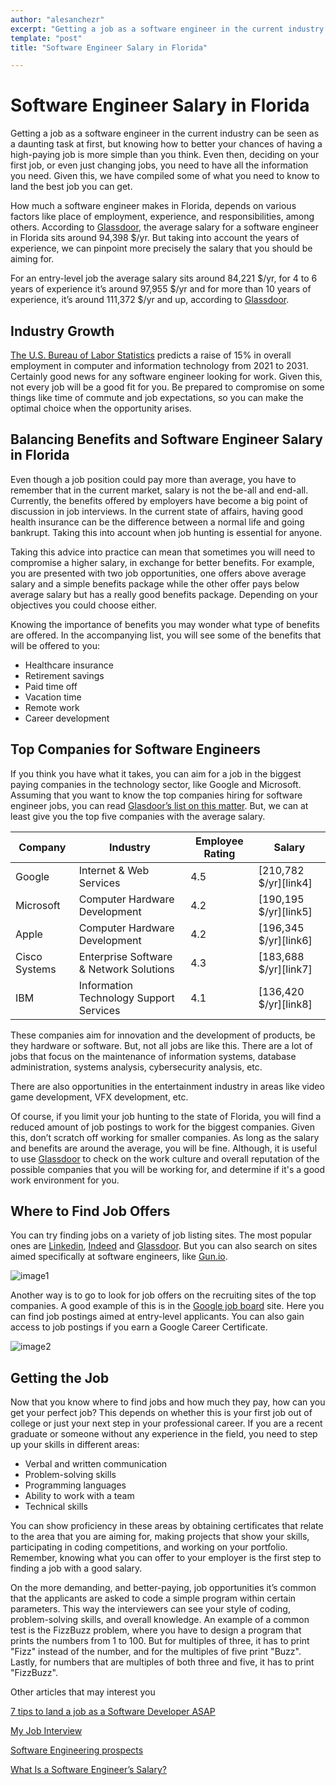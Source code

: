 ```yaml
---
author: "alesanchezr"
excerpt: "Getting a job as a software engineer in the current industry can be seen as a daunting task at first, but knowing how to better your chances of having a high-paying job is more simple than you think."
template: "post" 
title: "Software Engineer Salary in Florida"

---
```


# Software Engineer Salary in Florida

Getting a job as a software engineer in the current industry can be seen as a daunting task at first, but knowing how to better your chances of having a high-paying job is more simple than you think. Even then, deciding on your first job, or even just changing jobs, you need to have all the information you need. Given this, we have compiled some of what you need to know to land the best job you can get.

How much a software engineer makes in Florida, depends on various factors like place of employment, experience, and responsibilities, among others. According to [Glassdoor](https://www.glassdoor.com/Salaries/florida-software-engineer-salary-SRCH_IL.0,7_IS3318_KO8,25.htm), the average salary for a software engineer in Florida sits around 94,398 $/yr. But taking into account the years of experience, we can pinpoint more precisely the salary that you should be aiming for. 

For an entry-level job the average salary sits around 84,221 $/yr, for 4 to 6 years of experience it’s around 97,955 $/yr and for more than 10 years of experience, it’s around 111,372 $/yr and up, according to [Glassdoor](https://www.glassdoor.com/Salaries/florida-software-engineer-salary-SRCH_IL.0,7_IS3318_KO8,25.htm).

## Industry Growth

[The U.S. Bureau of Labor Statistics](https://www.bls.gov/ooh/computer-and-information-technology/home.htm) predicts a raise of 15% in overall employment in computer and information technology from 2021 to 2031. Certainly good news for any software engineer looking for work. Given this, not every job will be a good fit for you. Be prepared to compromise on some things like time of commute and job expectations, so you can make the optimal choice when the opportunity arises. 

## Balancing Benefits and Software Engineer Salary in Florida

Even though a job position could pay more than average, you have to remember that in the current market, salary is not the be-all and end-all. Currently, the benefits offered by employers have become a big point of discussion in job interviews. In the current state of affairs, having good health insurance can be the difference between a normal life and going bankrupt. Taking this into account when job hunting is essential for anyone. 

Taking this advice into practice can mean that sometimes you will need to compromise a higher salary, in exchange for better benefits. For example, you are presented with two job opportunities, one offers above average salary and a simple benefits package while the other offer pays below average salary but has a really good benefits package. Depending on your objectives you could choose either. 

Knowing the importance of benefits you may wonder what type of benefits are offered. In the accompanying list, you will see some of the benefits that will be offered to you:

- Healthcare insurance
- Retirement savings
- Paid time off
- Vacation time
- Remote work
- Career development

## Top Companies for Software Engineers

If you think you have what it takes, you can aim for a job in the biggest paying companies in the technology sector, like Google and Microsoft. Assuming that you want to know the top companies hiring for software engineer jobs, you can read [Glasdoor’s list on this matter](https://www.glassdoor.com/Explore/top-software-engineer-companies_IO.4,21.htm). But, we can at least give you the top five companies with the average salary.

| Company | Industry | Employee Rating | Salary |
| ------ | ------ | ------ | ------ |
| Google | Internet & Web Services | 4.5 | [210,782 $/yr][link4] |
| Microsoft | Computer Hardware Development | 4.2 | [190,195 $/yr][link5] |
| Apple | Computer Hardware Development | 4.2 | [196,345 $/yr][link6] |
| Cisco Systems | Enterprise Software & Network Solutions | 4.3 | [183,688 $/yr][link7] |
| IBM | Information Technology Support Services | 4.1 | [136,420 $/yr][link8] |

These companies aim for innovation and the development of products, be they hardware or software. But, not all jobs are like this. There are a lot of jobs that focus on the maintenance of information systems, database administration, systems analysis, cybersecurity analysis, etc. 

There are also opportunities in the entertainment industry in areas like video game development, VFX development, etc. 

Of course, if you limit your job hunting to the state of Florida, you will find a reduced amount of job postings to work for the biggest companies. Given this, don’t scratch off working for smaller companies. As long as the salary and benefits are around the average, you will be fine. Although, it is useful to use [Glassdoor](https://www.glassdoor.com/index.htm) to check on the work culture and overall reputation of the possible companies that you will be working for, and determine if it's a good work environment for you.  

## Where to Find Job Offers

You can try finding jobs on a variety of job listing sites. The most popular ones are [Linkedin](https://www.linkedin.com/), [Indeed](https://www.indeed.com/?from=gnav-homepage) and [Glassdoor](https://www.glassdoor.com/index.htm). But you can also search on sites aimed specifically at software engineers, like [Gun.io](https://gun.io/).

![image1](https://i.imgur.com/H1nqIYD.png)

Another way is to go to look for job offers on the recruiting sites of the top companies. A good example of this is in the [Google job board](https://careers.google.com/jobs/results/) site. Here you can find job postings aimed at entry-level applicants. You can also gain access to job postings if you earn a Google Career Certificate.

![image2](https://i.imgur.com/bFAUUrH.png)

## Getting the Job

Now that you know where to find jobs and how much they pay, how can you get your perfect job? This depends on whether this is your first job out of college or just your next step in your professional career. If you are a recent graduate or someone without any experience in the field, you need to step up your skills in different areas:

- Verbal and written communication
- Problem-solving skills
- Programming languages
- Ability to work with a team
- Technical skills

You can show proficiency in these areas by obtaining certificates that relate to the area that you are aiming for, making projects that show your skills, participating in coding competitions, and working on your portfolio. Remember, knowing what you can offer to your employer is the first step to finding a job with a good salary.

On the more demanding, and better-paying, job opportunities it’s common that the applicants are asked to code a simple program within certain parameters. This way the interviewers can see your style of coding, problem-solving skills, and overall knowledge. An example of a common test is the FizzBuzz problem, where you have to design a program that prints the numbers from 1 to 100. But for multiples of three, it has to print "Fizz" instead of the number, and for the multiples of five print "Buzz". Lastly, for numbers that are multiples of both three and five, it has to print "FizzBuzz".

Other articles that may interest you

[7 tips to land a job as a Software Developer ASAP](https://4geeksacademy.com/us/career-growth/7-hacks-to-land-a-job)

[My Job Interview](https://4geeksacademy.com/us/career-growth/how-to-prepare-for-a-typical-interview-for-web-development-position)

[Software Engineering prospects](https://www.prospects.ac.uk/careers-advice/what-can-i-do-with-my-degree/software-engineering)

[What Is a Software Engineer’s Salary?](https://www.bestcolleges.com/bootcamps/guides/software-engineering-salary/)
